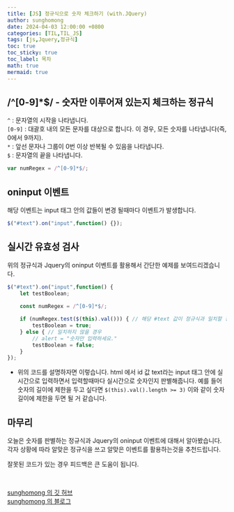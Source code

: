 ```yaml
---
title: [JS] 정규식으로 숫자 체크하기 (with.JQuery)
author: sunghomong
date: 2024-04-03 12:00:00 +0800
categories: [TIL,TIL_JS]
tags: [js,Jquery,정규식]
toc: true
toc_sticky: true
toc_label: 목차
math: true
mermaid: true
---
```


## /^[0-9]*$/ - 숫자만 이루어져 있는지 체크하는 정규식

``^`` : 문자열의 시작을 나타냅니다. <br>
``[0-9]`` : 대괄호 내의 모든 문자를 대상으로 합니다. 이 경우, 모든 숫자를 나타냅니다(즉, 0에서 9까지).<br>
``*`` : 앞선 문자나 그룹이 0번 이상 반복될 수 있음을 나타냅니다.<br>
``$`` : 문자열의 끝을 나타냅니다.

```js
var numRegex = /^[0-9]*$/;
```

## oninput 이벤트

해당 이벤트는 input 태그 안의 값들이 변경 될때마다 이벤트가 발생합니다.

```js
$("#text").on("input",function() {});
```

## 실시간 유효성 검사

위의 정규식과 Jquery의 oninput 이벤트를 활용해서 간단한 예제를 보여드리겠습니다.

```js
$("#text").on("input",function() {
	let testBoolean;
	
	const numRegex = /^[0-9]*$/;

	if (numRegex.test($(this).val())) { // 해당 #text 값이 정규식과 일치할 경우
		testBoolean = true;
	} else { // 일치하지 않을 경우
		// alert = "숫자만 입력하세요."
		testBoolean = false;
	}
});
```

- 위의 코드를 설명하자면 이렇습니다. html 에서 id 값 text라는 input 태그 안에 실시간으로 입력하면서 입력할때마다 실시간으로 숫자인지 판별해줍니다. 예를 들어 숫자의 길이에 제한을 두고 싶다면 ``$(this).val().length >= 3)`` 이와 같이 숫자 길이에 제한을 두면 될 거 같습니다.

## 마무리

오늘은 숫자를 판별하는 정규식과 Jquery의 oninput 이벤트에 대해서 알아봤습니다.
각자 상황에 따라 알맞은 정규식을 쓰고 알맞은 이벤트를 활용하는것을 추천드립니다.

잘못된 코드가 있는 경우 피드백은 큰 도움이 됩니다. 

<br>

[sunghomong 의 깃 허브](https://github.com/sunghomong) <br>
[sunghomong 의 블로그](https://sunghomong.github.io/)
